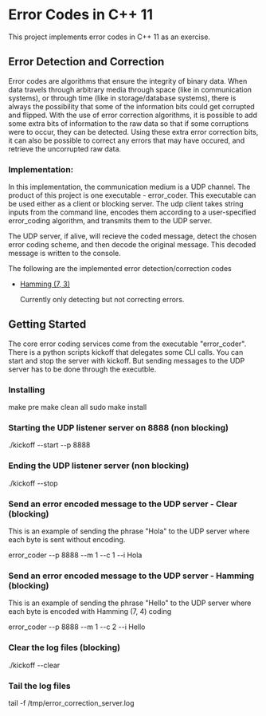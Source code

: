 # Error Codes in C++ 11

This project implements error codes in C++ 11 as an exercise. 


## Error Detection and Correction

Error codes are algorithms that ensure the integrity of binary data. When data travels through
arbitrary media through space (like in communication systems), or through time (like in storage/database systems), there is always the possibility that some of the information bits could get corrupted and flipped. With the use of error correction algorithms, it is possible to add 
some extra bits of information to the raw data so that if some corruptions were to occur, they can be detected. Using these extra error correction bits, it can also be possible to correct any errors that may have occured, and retrieve the uncorrupted raw data.


### Implementation:

In this implementation, the communication medium is a UDP channel. The product of this project is one executable - error_coder. This executable can be used either as a client
or blocking server. The udp client takes string inputs from the command line, encodes them according to a user-specified error_coding algorithm, and transmits them to the UDP server.

The UDP server, if alive, will recieve the coded message, detect the chosen error coding scheme, and then decode the original message. This decoded message is written to the console.

The following are the implemented error detection/correction codes

* [Hamming (7, 3)](https://en.wikipedia.org/wiki/Hamming_code#[7,4]_Hamming_code)
 
  Currently only detecting but not correcting errors.


## Getting Started

The core error coding services come from the executable "error_coder". There is a python scripts kickoff that delegates some CLI calls. You can start and stop the server with kickoff. But sending messages to the UDP server has to be done through the executble.

### Installing

make pre
make clean all
sudo make install

### Starting the UDP listener server on 8888 (non blocking)

./kickoff --start --p 8888

### Ending the UDP listener server (non blocking)

./kickoff --stop

### Send an error encoded message to the UDP server - Clear (blocking)

This is an example of sending the phrase "Hola" to the UDP server 
where each byte is sent without encoding.

error_coder --p 8888 --m 1 --c 1 --i Hola

### Send an error encoded message to the UDP server - Hamming (blocking)

This is an example of sending the phrase "Hello" to the UDP server 
where each byte is encoded with Hamming (7, 4) coding

error_coder --p 8888 --m 1 --c 2 --i Hello

### Clear the log files (blocking)

./kickoff --clear

### Tail the log files

tail -f /tmp/error_correction_server.log
